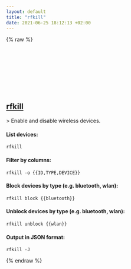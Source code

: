 ```yaml
---
layout: default
title: "rfkill"
date: 2021-06-25 18:12:13 +02:00
---
```

{% raw %}
<h2 id="rfkill">
  <a href="/en/linux/rfkill.html">rfkill</a> <a href="#rfkill"><svg class="icon">
    <use href="/assets/images/unicode_sprite.svg#link" />
  </svg></a>
</h2>
> Enable and disable wireless devices.

#### List devices:
```shell
rfkill
```
#### Filter by columns:
```shell
rfkill -o {{ID,TYPE,DEVICE}}
```
#### Block devices by type (e.g. bluetooth, wlan):
```shell
rfkill block {{bluetooth}}
```
#### Unblock devices by type (e.g. bluetooth, wlan):
```shell
rfkill unblock {{wlan}}
```
#### Output in JSON format:
```shell
rfkill -J
```
{% endraw %}